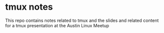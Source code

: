 # tmux notes

This repo contains notes related to tmux and the slides and related content for a tmux presentation at the Austin Linux Meetup
